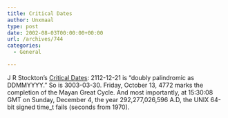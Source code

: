 ```yaml
---
title: Critical Dates
author: Unxmaal
type: post
date: 2002-08-03T00:00:00+00:00
url: /archives/744
categories:
  - General

---
```

J R Stockton&#8217;s [Critical Dates][1]: 2112-12-21 is &#8220;doubly palindromic as DDMMYYYY.&#8221; So is 3003-03-30. Friday, October 13, 4772 marks the completion of the Mayan Great Cycle. And most importantly, at 15:30:08 GMT on Sunday, December 4, the year 292,277,026,596 A.D, the UNIX 64-bit signed time_t fails (seconds from 1970).

 [1]: http://www.merlyn.demon.co.uk/critdate.htm